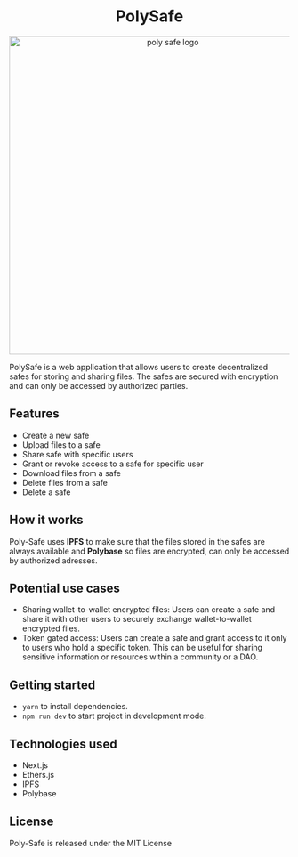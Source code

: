 <h1 align="center">PolySafe</h1>
<p align="center">
  <img width="572" alt="poly safe logo" src="https://user-images.githubusercontent.com/76112446/227716252-dde961f7-7dcd-41af-9f19-4ed06edeeec7.png">
</p>
PolySafe is a web application that allows users to create decentralized safes for storing and sharing files. The safes are secured with encryption and can only be accessed by authorized parties.

## Features
- Create a new safe
- Upload files to a safe
- Share safe with specific users
- Grant or revoke access to a safe for specific user
- Download files from a safe
- Delete files from a safe
- Delete a safe

## How it works
Poly-Safe uses **IPFS** to make sure that the files stored in the safes are always available and **Polybase** so files are encrypted, can only be accessed by authorized adresses. 

## Potential use cases

- Sharing wallet-to-wallet encrypted files: Users can create a safe and share it with other users to securely exchange wallet-to-wallet encrypted files.
- Token gated access: Users can create a safe and grant access to it only to users who hold a specific token. This can be useful for sharing sensitive information or resources within a community or a DAO.

## Getting started
- `yarn` to install dependencies.
- `npm run dev` to start project in development mode.

## Technologies used

- Next.js
- Ethers.js
- IPFS
- Polybase

## License
Poly-Safe is released under the MIT License
